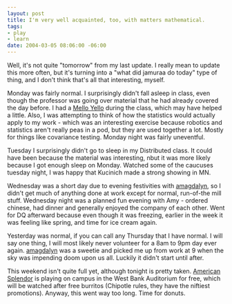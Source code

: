 ```yaml
--- 
layout: post
title: I'm very well acquainted, too, with matters mathematical.
tags: 
- play
- learn
date: 2004-03-05 08:06:00 -06:00
---
```

Well, it's not quite "tomorrow" from my last update.  I really mean to update this more often, but it's turning into a "what did jamuraa do today" type of thing, and I don't think that's all that interesting, myself.

Monday was fairly normal.  I surprisingly didn't fall asleep in class, even though the professor was going over material that he had already covered the day before.  I had a <a href="http://www.melloyello.com/">Mello Yello</a> during the class, which may have helped a little.  Also, I was attempting to think of how the statistics would actually apply to my work - which was an interesting exercise because robotics and statistics aren't really peas in a pod, but they are used together a lot.  Mostly for things like covariance testing.  Monday night was fairly uneventful.

Tuesday I surprisingly didn't go to sleep in my Distributed class.  It could have been because the material was interesting, nbut it was more likely because I got enough sleep on Monday.  Watched some of the caucuses tuesday night, I was happy that Kucinich made a strong showing in MN.

Wednesday was a short day due to evening festivities with <a href="http://amagdalyn.livejournal.com">amagdalyn</a>, so I didn't get much of anything done at work except for normal, run-of-the mill stuff.  Wednesday night was a planned fun evening with Amy - ordered chinese, had dinner and generally enjoyed the company of each other.  Went for DQ afterward because even though it was freezing, earlier in the week it was feeling like spring, and time for ice cream again.

Yesterday was normal, if you can call any Thursday that I have normal.  I will say one thing, I will most likely never volunteer for a 8am to 9pm day ever again.  <a href="http://amagdalyn.livejournal.com">amagdalyn</a> was a sweetie and picked me up from work at 9 when the sky was impending doom upon us all.  Luckily it didn't start until after.

This weekend isn't quite full yet, although tonight is pretty taken.  <a href="http://www.imdb.com/title/tt0305206/">American Splendor</a> is playing on campus in the West Bank Auditorium for free, which will be watched after free burritos (Chipotle rules, they have the niftiest promotions).  Anyway, this went way too long.  Time for donuts.
